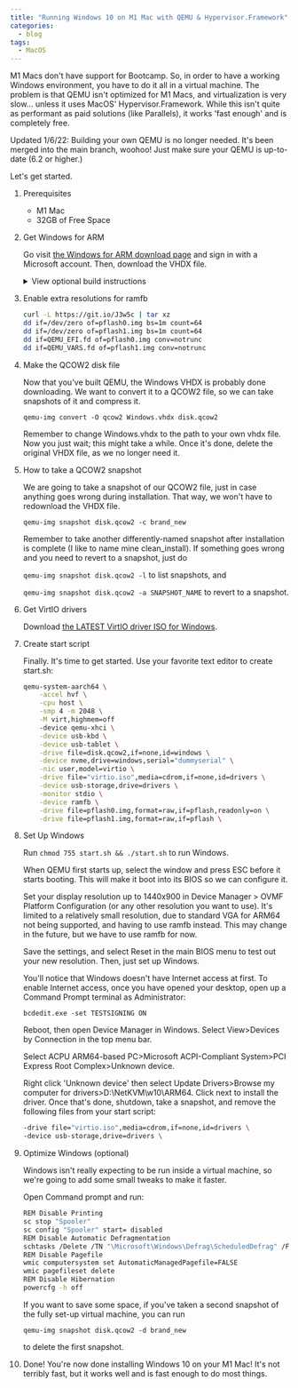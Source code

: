 ```yaml
---
title: "Running Windows 10 on M1 Mac with QEMU & Hypervisor.Framework"
categories:
  - blog
tags:
  - MacOS
---
```

M1 Macs don't have support for Bootcamp. So, in order to have a working Windows environment, you have to do it all in a virtual machine. The problem is that QEMU isn't optimized for M1 Macs, and virtualization is very slow... unless it uses MacOS' Hypervisor.Framework. While this isn't quite as performant as paid solutions (like Parallels), it works 'fast enough' and is completely free.

Updated 1/6/22: Building your own QEMU is no longer needed. It's been merged into the main branch, woohoo! Just make sure your QEMU is up-to-date (6.2 or higher.)

Let's get started.

1. Prerequisites
    - M1 Mac
    - 32GB of Free Space

2. Get Windows for ARM

    Go visit [the Windows for ARM download page](https://www.microsoft.com/en-us/software-download/windowsinsiderpreviewARM64) and sign in with a Microsoft account. Then, download the VHDX file.
    <details>
        <summary>View optional build instructions</summary>

    You can still build your own QEMU if you want, but you don't really need to anymore. You can just use the Homebrew binaries. You really should just skip this part.

    Build QEMU with HV.F support

    ```bash
    brew install ninja pkgconfig glib pixman
    wget https://download.qemu.org/qemu-6.2.0.tar.xz
    tar xvJf qemu-6.2.0.tar.xz
    cd qemu-6.2.0
    ./configure
    make
    ```

    </details>

3. Enable extra resolutions for ramfb

    ```bash
    curl -L https://git.io/J3w5c | tar xz
    dd if=/dev/zero of=pflash0.img bs=1m count=64
    dd if=/dev/zero of=pflash1.img bs=1m count=64
    dd if=QEMU_EFI.fd of=pflash0.img conv=notrunc
    dd if=QEMU_VARS.fd of=pflash1.img conv=notrunc
    ```

4. Make the QCOW2 disk file

    Now that you've built QEMU, the Windows VHDX is probably done downloading. We want to convert it to a QCOW2 file, so we can take snapshots of it and compress it.

    `qemu-img convert -O qcow2 Windows.vhdx disk.qcow2`

    Remember to change Windows.vhdx to the path to your own vhdx file. Now you just wait; this might take a while.
    Once it's done, delete the original VHDX file, as we no longer need it.

5. How to take a QCOW2 snapshot

    We are going to take a snapshot of our QCOW2 file, just in case anything goes wrong during installation. That way, we won't have to redownload the VHDX file.

    `qemu-img snapshot disk.qcow2 -c brand_new`

    Remember to take another differently-named snapshot after installation is complete (I like to name mine clean_install). If something goes wrong and you need to revert to a snapshot, just do

    `qemu-img snapshot disk.qcow2 -l` to list snapshots, and

    `qemu-img snapshot disk.qcow2 -a SNAPSHOT_NAME` to revert to a snapshot.

6. Get VirtIO drivers

    Download [the LATEST VirtIO driver ISO for Windows](https://github.com/virtio-win/virtio-win-pkg-scripts/blob/master/README.md).

7. Create start script

    Finally. It's time to get started.
    Use your favorite text editor to create start.sh:

    ```bash
    qemu-system-aarch64 \
        -accel hvf \
        -cpu host \
        -smp 4 -m 2048 \
        -M virt,highmem=off
        -device qemu-xhci \
        -device usb-kbd \
        -device usb-tablet \
        -drive file=disk.qcow2,if=none,id=windows \
        -device nvme,drive=windows,serial="dummyserial" \
        -nic user,model=virtio \
        -drive file="virtio.iso",media=cdrom,if=none,id=drivers \
        -device usb-storage,drive=drivers \
        -monitor stdio \
        -device ramfb \
        -drive file=pflash0.img,format=raw,if=pflash,readonly=on \
        -drive file=pflash1.img,format=raw,if=pflash \
    ```

8. Set Up Windows

    Run `chmod 755 start.sh && ./start.sh` to run Windows.

    When QEMU first starts up, select the window and press ESC before it starts booting.
    This will make it boot into its BIOS so we can configure it.

    Set your display resolution up to 1440x900 in Device Manager > OVMF Platform Configuration (or any other resolution you want to use). It's limited to a relatively small resolution, due to standard VGA for ARM64 not being supported, and having to use ramfb instead. This may change in the future, but we have to use ramfb for now.

    Save the settings, and select Reset in the main BIOS menu to test out your new resolution. Then, just set up Windows.

    You'll notice that Windows doesn't have Internet access at first. To enable Internet access, once you have opened your desktop, open up a Command Prompt terminal as Administrator:

    `bcdedit.exe -set TESTSIGNING ON`

    Reboot, then open Device Manager in Windows. Select View>Devices by Connection in the top menu bar.

    Select ACPU ARM64-based PC>Microsoft ACPI-Compliant System>PCI Express Root Complex>Unknown device.

    Right click 'Unknown device' then select Update Drivers>Browse my computer for drivers>D:\NetKVM\w10\ARM64. Click next to install the driver. Once that's done, shutdown, take a snapshot, and remove the following files from your start script:

    ```bash
    -drive file="virtio.iso",media=cdrom,if=none,id=drivers \
    -device usb-storage,drive=drivers \
    ```

9. Optimize Windows (optional)

    Windows isn't really expecting to be run inside a virtual machine, so we're going to add some small tweaks to make it faster.

    Open Command prompt and run:

    ```bash
    REM Disable Printing
    sc stop "Spooler"
    sc config "Spooler" start= disabled
    REM Disable Automatic Defragmentation
    schtasks /Delete /TN "\Microsoft\Windows\Defrag\ScheduledDefrag" /F
    REM Disable Pagefile
    wmic computersystem set AutomaticManagedPagefile=FALSE
    wmic pagefileset delete
    REM Disable Hibernation
    powercfg -h off
    ```

    If you want to save some space, if you've taken a second snapshot of the fully set-up virtual machine, you can run

    `qemu-img snapshot disk.qcow2 -d brand_new`

    to delete the first snapshot.

10. Done!
    You're now done installing Windows 10 on your M1 Mac! It's not terribly fast, but it works well and is fast enough to do most things.
